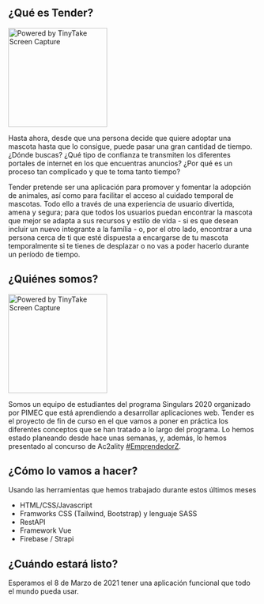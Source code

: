 ## ¿Qué es Tender?

<img width="200"  src="https://oscarm.tinytake.com/media/f33d1c?filename=1612454879955_TinyTake04-02-2021-05-07-57_637480516787336789.png&sub_type=thumbnail_preview&type=attachment" title="Powered by TinyTake Screen Capture"/>

Hasta ahora, desde que una persona decide que quiere adoptar una mascota hasta que lo consigue, puede pasar una gran cantidad de tiempo. ¿Dónde buscas? ¿Qué tipo de confianza te transmiten los diferentes portales de internet en los que encuentras anuncios? ¿Por qué es un proceso tan complicado y que te toma tanto tiempo? 

Tender pretende ser una aplicación para promover y fomentar la adopción de animales, así como para facilitar el acceso al cuidado temporal de mascotas. Todo ello a través de una experiencia de usuario divertida, amena y segura; para que todos los usuarios puedan encontrar la mascota que mejor se adapta a sus recursos y estilo de vida - si es que desean incluir un nuevo integrante a la família - o, por el otro lado, encontrar a una persona cerca de ti que esté dispuesta a encargarse de tu mascota temporalmente si te tienes de desplazar o no vas a poder hacerlo durante un período de tiempo.

## ¿Quiénes somos?

<img width="200"  src="https://oscarm.tinytake.com/media/f33d5b?filename=1612455164104_TinyTake04-02-2021-05-12-40_637480519625697247.png&sub_type=thumbnail_preview&type=attachment&width=371&height=447" title="Powered by TinyTake Screen Capture"/>

Somos un equipo de estudiantes del programa Singulars 2020 organizado por PIMEC que está aprendiendo a desarrollar aplicaciones web. Tender es el proyecto de fin de curso en el que vamos a poner en práctica los diferentes conceptos que se han tratado a lo largo del programa. Lo hemos estado planeando desde hace unas semanas, y, además, lo hemos presentado al concurso de Ac2ality [#EmprendedorZ](https://www.instagram.com/ac2alityespanol/?hl=es).

## ¿Cómo lo vamos a hacer?

Usando las herramientas que hemos trabajado durante estos últimos meses

- HTML/CSS/Javascript
- Framworks CSS (Tailwind, Bootstrap) y lenguaje SASS
- RestAPI
- Framework Vue
- Firebase / Strapi

## ¿Cuándo estará listo?

Esperamos el 8 de Marzo de 2021 tener una aplicación funcional que todo el mundo pueda usar.
